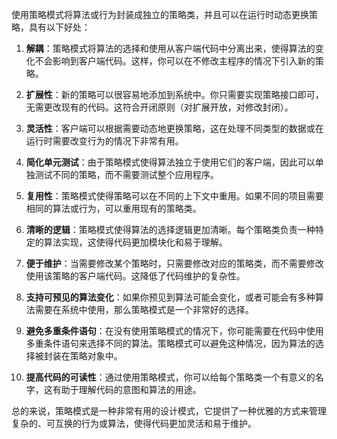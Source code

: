 使用策略模式将算法或行为封装成独立的策略类，并且可以在运行时动态更换策略，具有以下好处：

1. **解耦**：策略模式将算法的选择和使用从客户端代码中分离出来，使得算法的变化不会影响到客户端代码。这样，你可以在不修改主程序的情况下引入新的策略。

2. **扩展性**：新的策略可以很容易地添加到系统中。你只需要实现策略接口即可，无需更改现有的代码。这符合开闭原则（对扩展开放，对修改封闭）。

3. **灵活性**：客户端可以根据需要动态地更换策略，这在处理不同类型的数据或在运行时需要改变行为的情况下非常有用。

4. **简化单元测试**：由于策略模式使得算法独立于使用它们的客户端，因此可以单独测试不同的策略，而不需要测试整个应用程序。

5. **复用性**：策略模式使得策略可以在不同的上下文中重用。如果不同的项目需要相同的算法或行为，可以重用现有的策略类。

6. **清晰的逻辑**：策略模式使得算法的选择逻辑更加清晰。每个策略类负责一种特定的算法实现，这使得代码更加模块化和易于理解。

7. **便于维护**：当需要修改某个策略时，只需要修改对应的策略类，而不需要修改使用该策略的客户端代码。这降低了代码维护的复杂性。

8. **支持可预见的算法变化**：如果你预见到算法可能会变化，或者可能会有多种算法需要在系统中使用，那么策略模式是一个非常好的选择。

9. **避免多重条件语句**：在没有使用策略模式的情况下，你可能需要在代码中使用多重条件语句来选择不同的算法。策略模式可以避免这种情况，因为算法的选择被封装在策略对象中。

10. **提高代码的可读性**：通过使用策略模式，你可以给每个策略类一个有意义的名字，这有助于理解代码的意图和算法的用途。

总的来说，策略模式是一种非常有用的设计模式，它提供了一种优雅的方式来管理复杂的、可互换的行为或算法，使得代码更加灵活和易于维护。